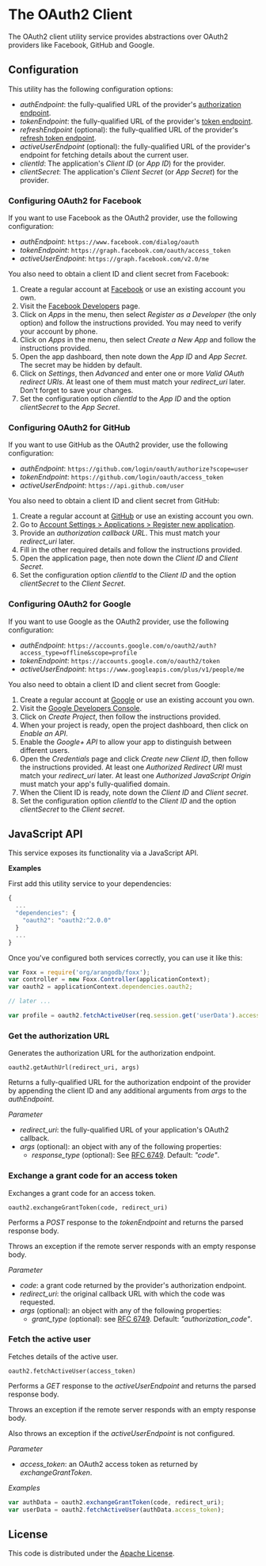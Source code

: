 # The OAuth2 Client

The OAuth2 client utility service provides abstractions over OAuth2 providers like Facebook, GitHub and Google.

## Configuration

This utility has the following configuration options:

* *authEndpoint*: the fully-qualified URL of the provider's [authorization endpoint](http://tools.ietf.org/html/rfc6749#section-3.1).
* *tokenEndpoint*: the fully-qualified URL of the provider's [token endpoint](http://tools.ietf.org/html/rfc6749#section-3.2).
* *refreshEndpoint* (optional): the fully-qualified URL of the provider's [refresh token endpoint](http://tools.ietf.org/html/rfc6749#section-6).
* *activeUserEndpoint* (optional): the fully-qualified URL of the provider's endpoint for fetching details about the current user.
* *clientId*: The application's *Client ID* (or *App ID*) for the provider.
* *clientSecret*: The application's *Client Secret* (or *App Secret*) for the provider.

### Configuring OAuth2 for Facebook

If you want to use Facebook as the OAuth2 provider, use the following configuration:

* *authEndpoint*: `https://www.facebook.com/dialog/oauth`
* *tokenEndpoint*: `https://graph.facebook.com/oauth/access_token`
* *activeUserEndpoint*: `https://graph.facebook.com/v2.0/me`

You also need to obtain a client ID and client secret from Facebook:

1. Create a regular account at [Facebook](https://www.facebook.com) or use an existing account you own.
2. Visit the [Facebook Developers](https://developers.facebook.com) page.
3. Click on *Apps* in the menu, then select *Register as a Developer* (the only option) and follow the instructions provided. You may need to verify your account by phone.
4. Click on *Apps* in the menu, then select *Create a New App* and follow the instructions provided.
5. Open the app dashboard, then note down the *App ID* and *App Secret*. The secret may be hidden by default.
6. Click on *Settings*, then *Advanced* and enter one or more *Valid OAuth redirect URIs*. At least one of them must match your *redirect_uri* later. Don't forget to save your changes.
7. Set the configuration option *clientId* to the *App ID* and the option *clientSecret* to the *App Secret*.

### Configuring OAuth2 for GitHub

If you want to use GitHub as the OAuth2 provider, use the following configuration:

* *authEndpoint*: `https://github.com/login/oauth/authorize?scope=user`
* *tokenEndpoint*: `https://github.com/login/oauth/access_token`
* *activeUserEndpoint*: `https://api.github.com/user`

You also need to obtain a client ID and client secret from GitHub:

1. Create a regular account at [GitHub](https://github.com) or use an existing account you own.
2. Go to [Account Settings > Applications > Register new application](https://github.com/settings/applications/new).
3. Provide an *authorization callback URL*. This must match your *redirect_uri* later.
4. Fill in the other required details and follow the instructions provided.
5. Open the application page, then note down the *Client ID* and *Client Secret*.
6. Set the configuration option *clientId* to the *Client ID* and the option *clientSecret* to the *Client Secret*.

### Configuring OAuth2 for Google

If you want to use Google as the OAuth2 provider, use the following configuration:

* *authEndpoint*: `https://accounts.google.com/o/oauth2/auth?access_type=offline&scope=profile`
* *tokenEndpoint*: `https://accounts.google.com/o/oauth2/token`
* *activeUserEndpoint*: `https://www.googleapis.com/plus/v1/people/me`

You also need to obtain a client ID and client secret from Google:

1. Create a regular account at [Google](https://www.google.com) or use an existing account you own.
2. Visit the [Google Developers Console](https://console.developers.google.com).
3. Click on *Create Project*, then follow the instructions provided.
4. When your project is ready, open the project dashboard, then click on *Enable an API*.
5. Enable the *Google+ API* to allow your app to distinguish between different users.
6. Open the *Credentials* page and click *Create new Client ID*, then follow the instructions provided. At least one *Authorized Redirect URI* must match your *redirect_uri* later. At least one *Authorized JavaScript Origin* must match your app's fully-qualified domain.
7. When the Client ID is ready, note down the *Client ID* and *Client secret*.
8. Set the configuration option *clientId* to the *Client ID* and the option *clientSecret* to the *Client secret*.

## JavaScript API

This service exposes its functionality via a JavaScript API.

**Examples**

First add this utility service to your dependencies:

```js
{
  ...
  "dependencies": {
    "oauth2": "oauth2:^2.0.0"
  }
  ...
}
```

Once you've configured both services correctly, you can use it like this:

```js
var Foxx = require('org/arangodb/foxx');
var controller = new Foxx.Controller(applicationContext);
var oauth2 = applicationContext.dependencies.oauth2;

// later ...

var profile = oauth2.fetchActiveUser(req.session.get('userData').access_token);
```

### Get the authorization URL

Generates the authorization URL for the authorization endpoint.

`oauth2.getAuthUrl(redirect_uri, args)`

Returns a fully-qualified URL for the authorization endpoint of the provider by appending the client ID and any additional arguments from *args* to the *authEndpoint*.

*Parameter*

* *redirect_uri*: the fully-qualified URL of your application's OAuth2 callback.
* *args* (optional): an object with any of the following properties:
  * *response_type* (optional): See [RFC 6749](http://tools.ietf.org/html/rfc6749). Default: *"code"*.

### Exchange a grant code for an access token

Exchanges a grant code for an access token.

`oauth2.exchangeGrantToken(code, redirect_uri)`

Performs a *POST* response to the *tokenEndpoint* and returns the parsed response body.

Throws an exception if the remote server responds with an empty response body.

*Parameter*

* *code*: a grant code returned by the provider's authorization endpoint.
* *redirect_uri*: the original callback URL with which the code was requested.
* *args* (optional): an object with any of the following properties:
  * *grant_type* (optional): see [RFC 6749](http://tools.ietf.org/html/rfc6749). Default: *"authorization_code"*.

### Fetch the active user

Fetches details of the active user.

`oauth2.fetchActiveUser(access_token)`

Performs a *GET* response to the *activeUserEndpoint* and returns the parsed response body.

Throws an exception if the remote server responds with an empty response body.

Also throws an exception if the *activeUserEndpoint* is not configured.

*Parameter*

* *access_token*: an OAuth2 access token as returned by *exchangeGrantToken*.

*Examples*

```js
var authData = oauth2.exchangeGrantToken(code, redirect_uri);
var userData = oauth2.fetchActiveUser(authData.access_token);
```

## License

This code is distributed under the [Apache License](http://www.apache.org/licenses/LICENSE-2.0).
